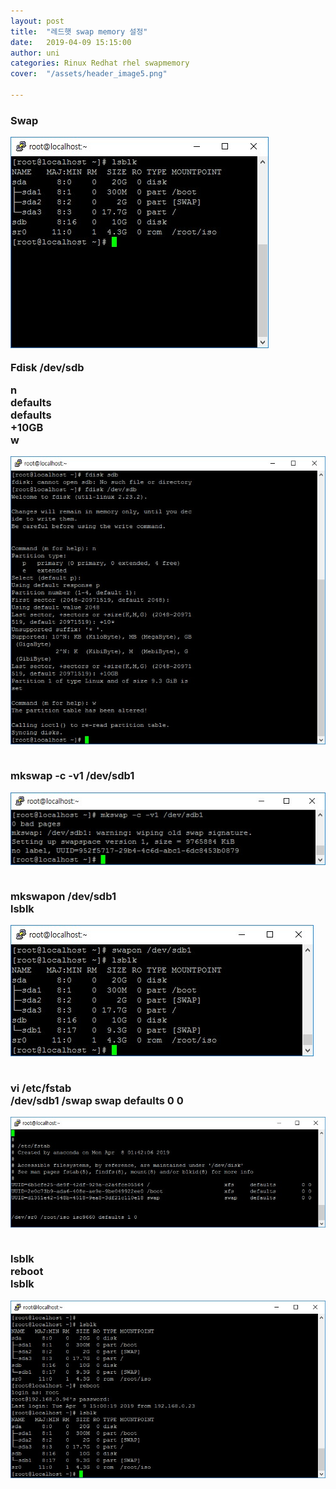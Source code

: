 ```yaml
---
layout: post
title:  "레드햇 swap memory 설정"
date:   2019-04-09 15:15:00
author: uni
categories: Rinux Redhat rhel swapmemory
cover:  "/assets/header_image5.png"

---
```



<h3>
 
Swap <br>

 
 <img  src="/assets/images/swap1.jpg"><br>
 
 

Fdisk /dev/sdb<br>

n<br>
defaults<br>
defaults<br>
+10GB<br>
w<br>
 
 
 
 
 <img  src="/assets/images/swap2.jpg"><br><br>
 
 

mkswap -c -v1 /dev/sdb1<br>
 
 
 
 <img  src="/assets/images/swap3.jpg"><br>
 <br>
 


mkswapon /dev/sdb1<br>
lsblk<br>
 
 
 
 <img  src="/assets/images/swap4.jpg"><br><br>
 
 

vi /etc/fstab<br>
/dev/sdb1 /swap swap defaults 0 0<br>
 

 
 
 <img  src="/assets/images/swap5.jpg"><br><br>
 
 

lsblk<br>
reboot<br>
lsblk<br>

 

 
 
 <img  src="/assets/images/swap6.jpg"><br><br>
 
 
</h3>
























 
 